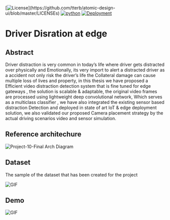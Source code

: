 
[![License ](https://img.shields.io/apm/l/atomic-design-ui.svg?)](https://github.com/tterb/atomic-design-ui/blob/master/LICENSEs)
[![python](https://img.shields.io/badge/Python-3.6-brightgreen.svg)]()
[![Deployment](https://img.shields.io/badge/Deployment-Azure%20IoT%20Edge-blue)](https://azure.microsoft.com/en-in/services/iot-edge/)

# Driver Disration at edge 

## Abstract 

Driver distraction is very common in today’s life where driver gets distracted over physically and
Emotionally, its very import to alert a distracted driver as a accident not only risk the driver’s life the
Collateral damage can cause multiple loss of lives and property, in this thesis we have proposed a
Efficient video distraction detection system that is fine tuned for edge gateways , the solution is
scalable & adaptable, the original video frames are processed using lightweight deep convolutional network,
Which serves as a multiclass classifier , we have also integrated the existing sensor based distraction
Detection and deployed in state of art IoT & edge deployment solution, we also validated our proposed
Camera placement strategy by the actual driving scenarios video and sensor simulation.

## Reference architechure 

![Project-10-Final Arch Diagram](https://user-images.githubusercontent.com/47913360/157132132-5890ef09-1d52-47d5-953e-8eb4002a93a6.png)



## Dataset 

The sample of the dataset that has been created for the project 

![GIF](docs/readmecontest/all-class-samples.gif)


## Demo 

![GIF](docs/readmecontest/demo-compressed.gif)

